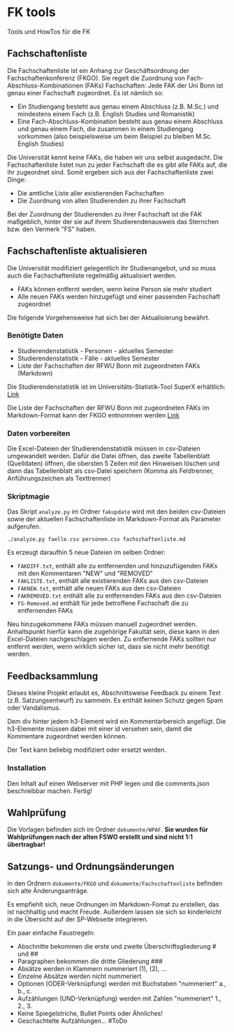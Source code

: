 # FK tools

Tools und HowTos für die FK

## Fachschaftenliste

Die Fachschaftenliste ist ein Anhang zur Geschäftsordnung der Fachschaftenkonferenz (FKGO). 
Sie regelt die Zuordnung von Fach-Abschluss-Kombinationen (FAKs) Fachschaften: Jede FAK der Uni Bonn
ist genau einer Fachschaft zugeordnet. Es ist nämlich so:

- Ein Studiengang besteht aus genau einem Abschluss (z.B. M.Sc.) und mindestens einem 
  Fach (z.B. English Studies und Romanistik)
- Eine Fach-Abschluss-Kombination besteht aus genau einem Abschluss und genau einem Fach, 
  die zusammen in einem Studiengang vorkommen (also beispielsweise um beim Beispiel zu 
  bleiben M.Sc. English Studies)

Die Universität kennt keine FAKs, die haben wir uns selbst ausgedacht. Die Fachschaftenliste listet nun 
zu jeder Fachschaft die es gibt alle FAKs auf, die ihr zugeordnet sind. Somit ergeben sich aus der 
Fachschaftenliste zwei Dinge:

- Die amtliche Liste aller existierenden Fachschaften
- Die Zuordnung von allen Studierenden zu ihrer Fachschaft

Bei der Zuordnung der Studierenden zu ihrer Fachschaft ist die FAK maßgeblich, hinter der sie auf ihrem 
Studierendenausweis das Sternchen bzw. den Vermerk "FS" haben.


## Fachschaftenliste aktualisieren

Die Universität modifiziert gelegentlich ihr Studienangebot, und so muss auch die Fachschaftenliste 
regelmäßig aktualisiert werden.

- FAKs können entfernt werden, wenn keine Person sie mehr studiert
- Alle neuen FAKs werden hinzugefügt und einer passenden Fachschaft zugeordnet

Die folgende Vorgehensweise hat sich bei der Aktualisierung bewährt.

### Benötigte Daten

- Studierendenstatistik - Personen - aktuelles Semester
- Studierendenstatistik - Fälle - aktuelles Semester
- Liste der Fachschaften der RFWU Bonn mit zugeordneten FAKs (Markdown)

Die Studierendenstatistik ist im Universitäts-Statistik-Tool SuperX erhältlich: 
[Link](https://superxgast.verwaltung.uni-bonn.de/superx/)

Die Liste der Fachschaften der RFWU Bonn mit zugeordneten FAKs im Markdown-Format kann der FKGO
entnommen werden [Link](https://github.com/HSZemi/vs-bonn/blob/master/md/Ordnungen/FKGO.md)

### Daten vorbereiten

Die Excel-Dateien der Studierendenstatistik müssen in csv-Dateien umgewandelt werden. Dafür die Datei öffnen, 
das zweite Tabellenblatt (Quelldaten) öffnen, die obersten 5 Zeilen mit den Hinweisen löschen und dann das Tabellenblatt
als csv-Datei speichern (Komma als Feldtrenner, Anführungszeichen als Texttrenner)

### Skriptmagie

Das Skript `analyze.py` im Ordner `fakupdate` wird mit den beiden csv-Dateien sowie der aktuellen 
Fachschaftenliste im Markdown-Format als Parameter aufgerufen. 

```
./analyze.py faelle.csv personen.csv fachschaftenliste.md
```

Es erzeugt daraufhin 5 neue Dateien im selben Ordner:

- `FAKDIFF.txt`, enthält alle zu entfernenden und hinzuzufügenden FAKs mit den Kommentaren "NEW" und "REMOVED"
- `FAKLISTE.txt`, enthält alle existierenden FAKs aus den csv-Dateien
- `FAKNEW.txt`, enthält alle neuen FAKs aus den csv-Dateien
- `FAKREMOVED.txt` enthält alle zu entfernenden FAKs aus den csv-Dateien
- `FS-Removed.md` enthält für jede betroffene Fachschaft die zu entfernenden FAKs

Neu hinzugekommene FAKs müssen manuell zugeordnet werden. Anhaltspunkt hierfür kann die zugehörige Fakultät 
sein, diese kann in den Excel-Dateien nachgeschlagen werden. Zu entfernende FAKs sollten nur entfernt werden, 
wenn wirklich sicher ist, dass sie nicht mehr benötigt werden.


## Feedbacksammlung

Dieses kleine Projekt erlaubt es, Abschnittsweise Feedback zu einem Text (z.B. Satzungsentwurf) zu sammeln.
Es enthält keinen Schutz gegen Spam oder Vandalismus.

Dem div hinter jedem h3-Element wird ein Kommentarbereich angefügt. Die h3-Elemente müssen dabei
mit einer id versehen sein, damit die Kommentare zugeordnet werden können.

Der Text kann beliebig modifiziert oder ersetzt werden.

### Installation

Den Inhalt auf einen Webserver mit PHP legen und die comments.json beschreibbar machen. Fertig!

## Wahlprüfung

Die Vorlagen befinden sich im Ordner `dokumente/WPAF`. **Sie wurden für Wahlprüfungen nach der alten FSWO 
erstellt und sind nicht 1:1 übertragbar!**

## Satzungs- und Ordnungsänderungen

In den Ordnern `dokumente/FKGO` und `dokumente/Fachschaftenliste` befinden sich alte Änderungsanträge.

Es empfiehlt sich, neue Ordnungen im Markdown-Fomat zu erstellen, das ist nachhaltig und macht Freude. Außerdem 
lassen sie sich so kinderleicht in die Übersicht auf der SP-Webseite integrieren.

Ein paar einfache Faustregeln:

- Abschnitte bekommen die erste und zweite Überschriftsgliederung # und ##
- Paragraphen bekommen die dritte Gliederung ###
- Absätze werden in Klammern nummeriert (1), (2), …
- Einzelne Absätze werden nicht nummeriert
- Optionen (ODER-Verknüpfung) werden mit Buchstaben "nummeriert" a., b., c.
- Aufzählungen (UND-Verknüpfung) werden mit Zahlen "nummeriert" 1., 2., 3.
- Keine Spiegelstriche, Bullet Points oder Ähnliches!
- Geschachtelte Aufzählungen… #ToDo
